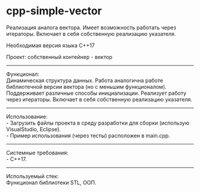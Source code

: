 # cpp-simple-vector


Реализация аналога вектора. Имеет возможность работать через итераторы. Включает в себя собственную реализацию указателя.

Необходимая версия языка C++17

Проект: собственный контейнер - вектор
<hr>
Функционал:<br>
Динамическая структура данных. Работа аналогична работе библиотечной версии вектора (но с меньшим функционалом). Поддерживает различные способы инициализации. Реализует работу через итераторы. Включает в себя собственную реализацию указателя.
<hr>
Использование:<br>
- Загрузить файлы проекта в среду разработки для сборки (использую VisualStudio, Eclipse).<br>
- Пример использования (через тесты) расположен в main.cpp.
<hr>
Системные требования:<br>
- C++17.
<hr>
Используемый стек:<br>
Функционал библиотеки STL, ООП.